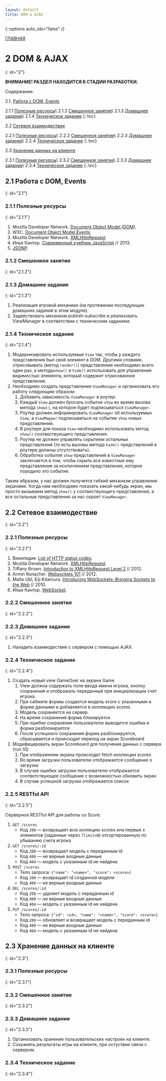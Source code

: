 ```yaml
---
layout: default
title: DOM & AJAX
---
```


{::options auto_ids="false" /}

[ГЛАВНАЯ](/)

# 2 DOM & AJAX
{: id="2"}

**ВНИМАНИЕ! РАЗДЕЛ НАХОДИТСЯ В СТАДИИ РАЗРАБОТКИ.**

Содержание:

2.1. [Работа с DOM, Events](#2.1)

2.1.1 [Полезные ресурсы](#2.1.1)\\
2.1.2 [Смешенное занятие](#2.1.2)\\
2.1.3 [Домашнее задание](#2.1.3)\\
2.1.4 [Техническое задание](#2.1.4)
{:.toc}

2.2 [Сетевое взаимодествие](#2.2)

2.2.1 [Полезные ресурсы](#2.2.1)\\
2.2.2 [Смешенное занятие](#2.2.2)\\
2.2.3 [Домашнее задание](#2.2.3)\\
2.2.4 [Техническое задание](#2.2.4)
{:.toc}

2.3 [Хранение данных на клиенте](#2.3)

2.3.1 [Полезные ресурсы](#2.3.1)\\
2.3.2 [Смешенное занятие](#2.3.2)\\
2.3.3 [Домашнее задание](#2.3.3)\\
2.3.4 [Техническое задание](#2.3.4)
{:.toc}

## 2.1 Работа с DOM, Events
{: id="2.1"}

### 2.1.1 Полезные ресурсы
{: id="2.1.1"}

1. Mozilla Developer Network. [Document Object Model (DOM)](https://developer.mozilla.org/en/docs/DOM).
2. W3C. [Document Object Model Events](http://www.w3.org/TR/DOM-Level-2-Events/events.html).
3. Mozilla Developer Network. [XMLHttpRequest](https://developer.mozilla.org/en-US/docs/Web/API/XMLHttpRequest).
4. Илья Кантор. [Современный учебник JavaScript](http://learn.javascript.ru) // 2013.
5. [JSONP](http://www.json-p.org).


### 2.1.2 Смешенное занятие
{: id="2.1.2"}

### 2.1.3 Домашнее задание
{: id="2.1.3"}

1. Реализация игровой механики (на протяжении последующих домашних заданий в этом модуле).
2. Задействовать механизм publish–subscribe и реализовать ViewManager в соответствии с техническим заданием.

### 2.1.4 Техническое задание
{: id="2.1.4"}

1. Модернизировать используемые `View` так, чтобы у каждого представления был свой элемент в DOM. Другими словами, отрисовывать (метод `render()`) представление необходимо всего один раз, а методы`show()` и `hide()` использовать для управления видимостью элемента, который содержит отрисованное представление.
2. Необходимо создать представление `ViewManager` и организовать его работу следующим образом:
    1. Добавить зависимость `ViewManager` в роутер.
    2. Каждый `View` должен бросать событие `show` во время вызова метода `show()`, на которое будет подписываться `ViewManager`.
    3. Роутер должен информировать `ViewManager` об используемых `View`, а `ViewMagaer` подписываться на событие `show` новых представлений.
    4. В роутере для показа `View` необходимо использовать метод `show()` соотвествующего представления.
    5. Роутер не должен управлять скрытием остальных представлений (то есть вызовы метода `hide()` представлений в роутере должны отсутствовать).
    6. Обработка события `show` представлений в `ViewManager` заключается в том, чтобы скрыть все известные ему представления за исключением представления, которое породило это событие.

Таким образом, у нас должен получится гибкий механизм управления экранами. Когда нам необходимо показать какой-нибудь экран, мы просто вызываем метод `show()` у соотвествующего представления, а все остальные представления за нас скроет `ViewManager`.

## 2.2 Сетевое взаимодествие
{: id="2.2"}

### 2.2.1 Полезные ресурсы
{: id="2.2.1"}

1. Википедия. [List of HTTP status codes](http://en.wikipedia.org/wiki/HTTP_status_code).
2. Mozilla Developer Network. [XMLHttpRequest](https://developer.mozilla.org/en-US/docs/Web/API/XMLHttpRequest).
3. Tiffany Brown. [Introduction to XMLHttpRequest Level 2](http://dev.opera.com/articles/view/xhr2/) // 2012.
3. Armin Ronacher. [Websockets 101](http://lucumr.pocoo.org/2012/9/24/websockets-101/) // 2012.
4. Malte Ubl, Eiji Kitamura. [Introducing WebSockets: Bringing Sockets to the Web](http://www.html5rocks.com/en/tutorials/websockets/basics/) // 2010.
5. Илья Кантор. [WebSocket](http://learn.javascript.ru/websockets).

### 2.2.2 Смешенное занятие
{: id="2.2.2"}

### 2.2.3 Домашнее задание
{: id="2.2.3"}

1. Наладить взаимодествие с сервером с помощью AJAX.

### 2.2.4 Техническое задание
{: id="2.2.4"}

1. Создать новый view GameOver на экране Game
    1. View должна содержать поле ввода имени игрока, кнопку сохранения и отображать переданный при инициализации счет игрока.
    2. При сабмите формы создается модель score с указанными в форме данными и добавляется в коллекцию scores
    3. Модель сохраняется на сервер.
    4. На время сохранения форма блокируется
    5. При ошибке сохранения пользователю выводится ошибка и форма разблокируется
    6. После успешного сохранения форма разблокируется, сбрасывается и происходит переход на экран Scoreboard
2. Модифицировать экран Scoreboard для получения данных с сервера (топ 10)
    1. При отображении экрана происходит fetch коллекции scores
    2. Во время загрузки пользователю отображается сообщение о загрузке
    3. В случае ошибки загрузки пользователю отображается соответствующее сообщение с возможностью обновить экран
    4. В случае успешной загрузки отображается список

### 2.2.5 RESTful API
{: id="2.2.5"}

Серверное RESTful API для работы со Score.

1. `GET /scores`
    + Код `200` — возвращает всю коллкцию scores или первые x элементов (заданные через `?limit=N`) отсортированную по убыванию счета игрока
2. `GET /scores/:id`
    + Код `200` — возвращает модель с переданным id
    + Код `400` — не верные входные данные
    + Код `404` — модель с указанным id не найдена
3. `POST /scores`
    + Тело запроса: `{"name": "<name>", "score": <score>}`
    + Код `200` — возвращает id созданной модели
    + Код `400` — не верные входные данные
4. `DEL /scores/:id`
    + Код `200` — удаляет модель с переданным id
    + Код `400` — не верные входные данные
    + Код `404` — модель с указанным id не найдена
5. `PUT /scores/:id`
    + Тело запроса: `{"id": <id>, "name": "<name>", "score": <score>}`
    + Код `200` — обновляет и возвращает модель с переданным id
    + Код `400` — не верные входные данные
    + Код `404` — модель с указанным id не найдена

## 2.3 Хранение данных на клиенте
{: id="2.3"}

### 2.3.1 Полезные ресурсы
{: id="2.3.1"}

### 2.3.2 Смешенное занятие
{: id="2.3.2"}

<!--
- Cookies.
- [Storage](http://www.html5rocks.com/en/features/storage).
- IndexDB -> localStorage
-->

### 2.3.3 Домашнее задание
{: id="2.3.3"}

1. Организовать хранение пользовательских настроек на клиенте.
2. Сохранять результаты игры на клиенте, при остуствии связи с сервером.

### 2.3.4 Техническое задание
{: id="2.3.4"}

